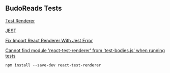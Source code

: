 ## BudoReads Tests

[Test Renderer](https://reactjs.org/docs/test-renderer.html)

[JEST](https://jestjs.io/)

[Fix Import React Renderer With Jest Error](https://www.rockyourcode.com/fix-import-react-renderer-with-jest-error/)

[Cannot find module 'react-test-renderer' from 'test-bodies.js' when running tests](https://github.com/storybookjs/storybook/issues/1409)


```unix
npm install --save-dev react-test-renderer

```

